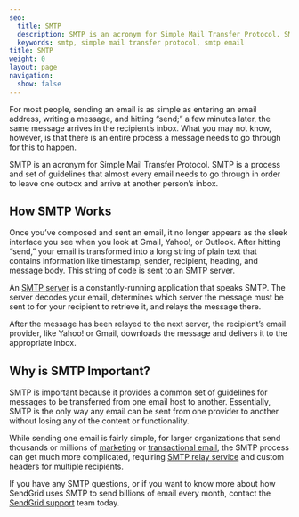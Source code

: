 ```yaml
---
seo:
  title: SMTP
  description: SMTP is an acronym for Simple Mail Transfer Protocol. SMTP is a process and set of guidelines for sending email.
  keywords: smtp, simple mail transfer protocol, smtp email
title: SMTP
weight: 0
layout: page
navigation:
  show: false
---
```


For most people, sending an email is as simple as entering an email address, writing a message, and hitting “send;” a few minutes later, the same message arrives in the recipient’s inbox. What you may not know, however, is that there is an entire process a message needs to go through for this to happen.

SMTP is an acronym for Simple Mail Transfer Protocol. SMTP is a process and set of guidelines that almost every email needs to go through in order to leave one outbox and arrive at another person’s inbox.

## 	How SMTP Works

Once you’ve composed and sent an email, it no longer appears as the sleek interface you see when you look at Gmail, Yahoo!, or Outlook. After hitting “send,” your email is transformed into a long string of plain text that contains information like timestamp, sender, recipient, heading, and message body. This string of code is sent to an SMTP server.

An [SMTP server]({{root_url}}/glossary/smtp-server/) is a constantly-running application that speaks SMTP. The server decodes your email, determines which server the message must be sent to for your recipient to retrieve it, and relays the message there.

After the message has been relayed to the next server, the recipient’s email provider, like Yahoo! or Gmail, downloads the message and delivers it to the appropriate inbox.

## 	Why is SMTP Important?

SMTP is important because it provides a common set of guidelines for messages to be transferred from one email host to another. Essentially, SMTP is the only way any email can be sent from one provider to another without losing any of the content or functionality.

While sending one email is fairly simple, for larger organizations that send thousands or millions of [marketing](https://sendgrid.com/email-marketing) or [transactional email](https://sendgrid.com/transactional-email), the SMTP process can get much more complicated, requiring [SMTP relay service](https://sendgrid.com/blog/smtp-relay-service-basics/) and custom headers for multiple recipients.

If you have any SMTP questions, or if you want to know more about how SendGrid uses SMTP to send billions of email every month, contact the [SendGrid support](https://support.sendgrid.com/hc/en-us) team today.
